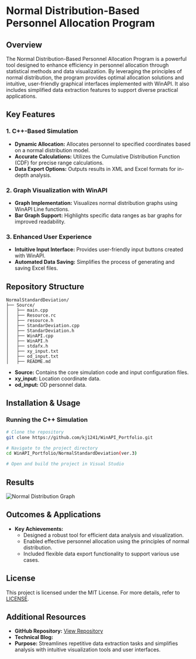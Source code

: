 # Normal Distribution-Based Personnel Allocation Program

## Overview

The Normal Distribution-Based Personnel Allocation Program is a powerful tool designed to enhance efficiency in personnel allocation through statistical methods and data visualization. By leveraging the principles of normal distribution, the program provides optimal allocation solutions and intuitive, user-friendly graphical interfaces implemented with WinAPI. It also includes simplified data extraction features to support diverse practical applications.

## Key Features

### 1. C++-Based Simulation
- **Dynamic Allocation:** Allocates personnel to specified coordinates based on a normal distribution model.
- **Accurate Calculations:** Utilizes the Cumulative Distribution Function (CDF) for precise range calculations.
- **Data Export Options:** Outputs results in XML and Excel formats for in-depth analysis.

### 2. Graph Visualization with WinAPI
- **Graph Implementation:** Visualizes normal distribution graphs using WinAPI Line functions.
- **Bar Graph Support:** Highlights specific data ranges as bar graphs for improved readability.

### 3. Enhanced User Experience
- **Intuitive Input Interface:** Provides user-friendly input buttons created with WinAPI.
- **Automated Data Saving:** Simplifies the process of generating and saving Excel files.

## Repository Structure

```
NormalStandardDeviation/
├── Source/
│   ├── main.cpp
│   ├── Resource.rc
│   ├── resource.h
│   ├── StandarDeviation.cpp
│   ├── StandarDeviation.h
│   ├── WinAPI.cpp
│   ├── WinAPI.h
│   ├── stdafx.h
│   ├── xy_input.txt
│   ├── od_input.txt
│   ├── README.md
```

- **Source:** Contains the core simulation code and input configuration files.
- **xy_input:** Location coordinate data.
- **od_input:** OD personnel data.

## Installation & Usage

### Running the C++ Simulation

```bash
# Clone the repository
git clone https://github.com/kj1241/WinAPI_Portfolio.git

# Navigate to the project directory
cd WinAPI_Portfolio/NormalStandardDeviation(ver.3)

# Open and build the project in Visual Studio
```

## Results

![Normal Distribution Graph](https://drive.google.com/thumbnail?id=1dtl_kqpm9MUcC89eMh7cVV_H-BiVKAYA)

## Outcomes & Applications

- **Key Achievements:**
  - Designed a robust tool for efficient data analysis and visualization.
  - Enabled effective personnel allocation using the principles of normal distribution.
  - Included flexible data export functionality to support various use cases.

## License

This project is licensed under the MIT License. For more details, refer to [LICENSE](LICENSE).

## Additional Resources

- **GitHub Repository:** [View Repository](https://github.com/kj1241/WinAPI_Portfolio/tree/main/NormalStandardDeviation(ver.3))
- **Technical Blog:**
- **Purpose:** Streamlines repetitive data extraction tasks and simplifies analysis with intuitive visualization tools and user interfaces.

